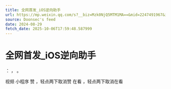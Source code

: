 ```yaml
---
title: 全网首发_iOS逆向助手
url: https://mp.weixin.qq.com/s?__biz=Mzk0NjQ5MTM1MA==&mid=2247491967&idx=1&sn=bc861b168016df34c1eb425e1a86c2d9
source: Doonsec's feed
date: 2024-08-29
fetch_date: 2025-10-06T17:59:48.587999
---
```


# 全网首发_iOS逆向助手

：
，
。

视频
小程序
赞
，轻点两下取消赞
在看
，轻点两下取消在看